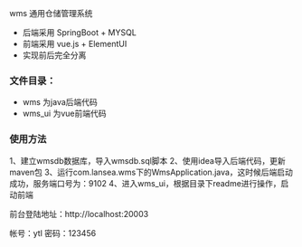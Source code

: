 ﻿wms 通用仓储管理系统

* 后端采用 SpringBoot + MYSQL
* 前端采用 vue.js + ElementUI 
* 实现前后完全分离

### 文件目录：
* wms     为java后端代码
* wms_ui  为vue前端代码

### 使用方法
1、建立wmsdb数据库，导入wmsdb.sql脚本
2、使用idea导入后端代码，更新maven包
3、运行com.lansea.wms下的WmsApplication.java，这时候后端启动成功，服务端口号为：9102
4、进入wms_ui，根据目录下readme进行操作，启动前端

前台登陆地址：http://localhost:20003

帐号：ytl
密码：123456







